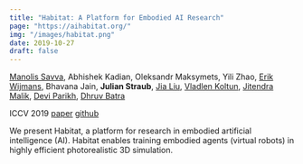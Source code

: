 ```yaml
---
title: "Habitat: A Platform for Embodied AI Research"
page: "https://aihabitat.org/"
img: "/images/habitat.png"
date: 2019-10-27
draft: false
---
```

[Manolis Savva](https://msavva.github.io), 
Abhishek Kadian, Oleksandr Maksymets, Yili Zhao, 
[Erik Wijmans](https://wijmans.xyz), 
Bhavana Jain, 
**Julian Straub**, 
[Jia Liu](https://liulab.seas.harvard.edu/prof-jia-liu), 
[Vladlen Koltun](https://vladlen.info), 
[Jitendra Malik](https://people.eecs.berkeley.edu/~malik), 
[Devi Parikh](https://deviparikh.com), 
[Dhruv Batra](https://faculty.cc.gatech.edu/~dbatra)

ICCV 2019
[paper](http://openaccess.thecvf.com/content_ICCV_2019/papers/Savva_Habitat_A_Platform_for_Embodied_AI_Research_ICCV_2019_paper.pdf)
[github](https://github.com/facebookresearch/habitat-sim)

We present Habitat, a platform for research in embodied artificial intelligence (AI). Habitat enables training embodied agents (virtual robots) in highly efficient photorealistic 3D simulation.
